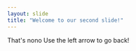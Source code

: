 ```yaml
---
layout: slide
title: "Welcome to our second slide!"
---
```

That's nono
Use the left arrow to go back!
